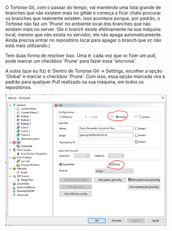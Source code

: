 O Tortoise Git, com o passar do tempo, vai mantendo uma lista grande de branches que não existem mais no gitlab e começa a ficar chato procurar os branches que realmente existem. Isso acontece porque, por padrão, o Tortoise não faz um 'Prune' no ambiente local dos branches que não existem mais no server.
(Se o branch existe efetivamente na sua máquina local, mesmo que não exista no servidor, ele não apaga automaticamente. Ainda precisa entrar no repositório local para apagar o branch que vc não está mais utilizando.)

Tem duas forma de resolver isso. Uma é: cada vez que vc fizer um pull, pode marcar um checkbox 'Prune' para fazer essa 'sincronia'. 

A outra (que eu fiz) é: Dentro de Tortoise Git -> Settings, escolher a opção 'Global' e marcar o checkbox 'Prune'. Com isso, essa opção marcada vira a padrão para qualquer Pull realizado na sua máquina, em todos os repositórios. 

![TortoiseGit-Prune](uploads/b548526ebb8e79b77ceaaa35f40c8c12/TortoiseGit-Prune.PNG)